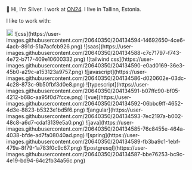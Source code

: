 👋 Hi, I’m Silver. I work at [ON24](https://www.on24.ee). I live in Tallinn, Estonia.

I like to work with:

<img src="[html](https://user-images.githubusercontent.com/20640350/204134583-08a27e67-5053-468f-9b0f-6552dc1d8d0f.png)" height="18">
![css](https://user-images.githubusercontent.com/20640350/204134594-14692650-4ce6-4acb-891d-51a7acfcb926.png)
![saas](https://user-images.githubusercontent.com/20640350/204134588-c7c71797-f743-4e72-b717-409e10600332.png)
![tailwind css](https://user-images.githubusercontent.com/20640350/204134590-e0ad0169-36e3-45b0-a29c-a153123a9757.png)
![javascript](https://user-images.githubusercontent.com/20640350/204134586-d020602e-03dc-4c28-873c-9b50fbf3d0e8.png)
![typescript](https://user-images.githubusercontent.com/20640350/204134591-b07ffc90-bf05-4212-b68c-aa95f0d7fcce.png)
![vue](https://user-images.githubusercontent.com/20640350/204134592-06bbc9ff-4652-4d3e-8823-b5323e1bd5f6.png)
![angular](https://user-images.githubusercontent.com/20640350/204134593-7ec2197a-b002-48c8-a6d7-cdaf3139e5a0.png)
![java](https://user-images.githubusercontent.com/20640350/204134585-76c8455e-464a-4038-bfde-ad7fa08040ad.png)
![spring](https://user-images.githubusercontent.com/20640350/204134589-fb3ba9c1-1ebf-479a-8f79-1a783f0c9c67.png)
![postgresql](https://user-images.githubusercontent.com/20640350/204134587-bbe76253-bc9c-4e19-bd94-64c2fb34a56c.png)
